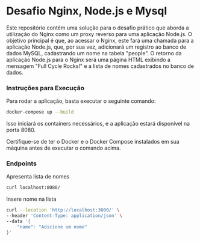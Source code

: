 # Desafio Nginx, Node.js e Mysql
Este repositório contém uma solução para o desafio prático que aborda a utilização do Nginx como um proxy reverso para uma aplicação Node.js. O objetivo principal é que, ao acessar o Nginx, este fará uma chamada para a aplicação Node.js, que, por sua vez, adicionará um registro ao banco de dados MySQL, cadastrando um nome na tabela "people". O retorno da aplicação Node.js para o Nginx será uma página HTML exibindo a mensagem "Full Cycle Rocks!" e a lista de nomes cadastrados no banco de dados.

### Instruções para Execução
Para rodar a aplicação, basta executar o seguinte comando:

```bash
docker-compose up --build
```

Isso iniciará os containers necessários, e a aplicação estará disponível na porta 8080.

Certifique-se de ter o Docker e o Docker Compose instalados em sua máquina antes de executar o comando acima.

### Endpoints
Apresenta lista de nomes
```bash
curl localhost:8080/
```

Insere nome na lista
```bash
curl --location 'http://localhost:3000/' \
--header 'Content-Type: application/json' \
--data '{
    "name": "Adicione um nome"
}'
```
